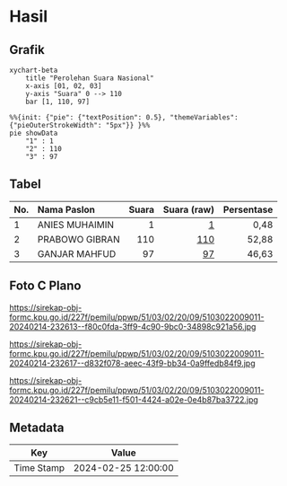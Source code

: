 # Hasil

## Grafik

```mermaid
xychart-beta
    title "Perolehan Suara Nasional"
    x-axis [01, 02, 03]
    y-axis "Suara" 0 --> 110
    bar [1, 110, 97]
```

```mermaid
%%{init: {"pie": {"textPosition": 0.5}, "themeVariables": {"pieOuterStrokeWidth": "5px"}} }%%
pie showData
    "1" : 1
    "2" : 110
    "3" : 97
```

## Tabel

| No. | Nama Paslon    | Suara | Suara (raw) | Persentase |
|:--- |:-------------- | -----:| -----------:| ----------:|
| 1   | ANIES MUHAIMIN | 1     | [1][p-1]    | 0,48       |
| 2   | PRABOWO GIBRAN | 110   | [110][p-2]  | 52,88      |
| 3   | GANJAR MAHFUD  | 97    | [97][p-3]   | 46,63      |


[p-1]: https://github.com/gigit-pemilu/pemilu-2024/blob/main/pilpres/hitung-suara/sub/51-bali/sub/03-badung/sub/02-mengwi/sub/2009-mengwi/sub/011-tps/sub/paslon-1.txt
[p-2]: https://github.com/gigit-pemilu/pemilu-2024/blob/main/pilpres/hitung-suara/sub/51-bali/sub/03-badung/sub/02-mengwi/sub/2009-mengwi/sub/011-tps/sub/paslon-2.txt
[p-3]: https://github.com/gigit-pemilu/pemilu-2024/blob/main/pilpres/hitung-suara/sub/51-bali/sub/03-badung/sub/02-mengwi/sub/2009-mengwi/sub/011-tps/sub/paslon-3.txt

## Foto C Plano

https://sirekap-obj-formc.kpu.go.id/227f/pemilu/ppwp/51/03/02/20/09/5103022009011-20240214-232613--f80c0fda-3ff9-4c90-9bc0-34898c921a56.jpg

https://sirekap-obj-formc.kpu.go.id/227f/pemilu/ppwp/51/03/02/20/09/5103022009011-20240214-232617--d832f078-aeec-43f9-bb34-0a9ffedb84f9.jpg

https://sirekap-obj-formc.kpu.go.id/227f/pemilu/ppwp/51/03/02/20/09/5103022009011-20240214-232621--c9cb5e11-f501-4424-a02e-0e4b87ba3722.jpg


## Metadata

| Key        | Value               |
| ---------- | ------------------- |
| Time Stamp | 2024-02-25 12:00:00 |




